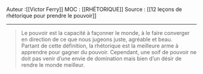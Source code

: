 
Auteur :[[Victor Ferry]]
MOC : [[RHÉTORIQUE]]
Source : [[12 leçons de rhétorique pour prendre le pouvoir]]
***

> Le pouvoir est la capacité à façonner le monde, à le faire converger en direction de ce que nous jugeons juste, agréable et beau.  
> Partant de cette définition, la rhétorique est la meilleure arme à apprendre pour gagner du pouvoir. Cependant, une soif de pouvoir ne doit pas venir d’une envie de domination mais bien d’un désir de rendre le monde meilleur. 

